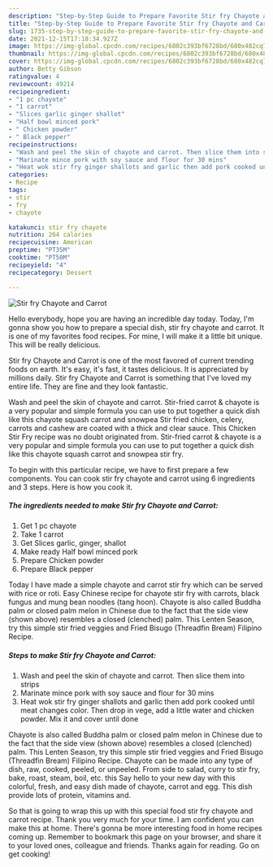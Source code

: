 ```yaml
---
description: "Step-by-Step Guide to Prepare Favorite Stir fry Chayote and Carrot"
title: "Step-by-Step Guide to Prepare Favorite Stir fry Chayote and Carrot"
slug: 1735-step-by-step-guide-to-prepare-favorite-stir-fry-chayote-and-carrot
date: 2021-12-15T17:18:34.927Z
image: https://img-global.cpcdn.com/recipes/6802c393bf6728bd/680x482cq70/stir-fry-chayote-and-carrot-recipe-main-photo.jpg
thumbnail: https://img-global.cpcdn.com/recipes/6802c393bf6728bd/680x482cq70/stir-fry-chayote-and-carrot-recipe-main-photo.jpg
cover: https://img-global.cpcdn.com/recipes/6802c393bf6728bd/680x482cq70/stir-fry-chayote-and-carrot-recipe-main-photo.jpg
author: Betty Gibson
ratingvalue: 4
reviewcount: 49214
recipeingredient:
- "1 pc chayote"
- "1 carrot"
- "Slices garlic ginger shallot"
- "Half bowl minced pork"
- " Chicken powder"
- " Black pepper"
recipeinstructions:
- "Wash and peel the skin of chayote and carrot. Then slice them into strips"
- "Marinate mince pork with soy sauce and flour for 30 mins"
- "Heat wok stir fry ginger shallots and garlic then add pork cooked until meat changes color. Then drop in vege, add a little water and chicken powder. Mix it and cover until done"
categories:
- Recipe
tags:
- stir
- fry
- chayote

katakunci: stir fry chayote 
nutrition: 264 calories
recipecuisine: American
preptime: "PT35M"
cooktime: "PT50M"
recipeyield: "4"
recipecategory: Dessert

---
```



![Stir fry Chayote and Carrot](https://img-global.cpcdn.com/recipes/6802c393bf6728bd/680x482cq70/stir-fry-chayote-and-carrot-recipe-main-photo.jpg)

Hello everybody, hope you are having an incredible day today. Today, I'm gonna show you how to prepare a special dish, stir fry chayote and carrot. It is one of my favorites food recipes. For mine, I will make it a little bit unique. This will be really delicious.

Stir fry Chayote and Carrot is one of the most favored of current trending foods on earth. It's easy, it's fast, it tastes delicious. It is appreciated by millions daily. Stir fry Chayote and Carrot is something that I've loved my entire life. They are fine and they look fantastic.

Wash and peel the skin of chayote and carrot. Stir-fried carrot &amp; chayote is a very popular and simple formula you can use to put together a quick dish like this chayote squash carrot and snowpea Stir fried chicken, celery, carrots and cashew are coated with a thick and clear sauce. This Chicken Stir Fry recipe was no doubt originated from. Stir-fried carrot &amp; chayote is a very popular and simple formula you can use to put together a quick dish like this chayote squash carrot and snowpea stir fry.


To begin with this particular recipe, we have to first prepare a few components. You can cook stir fry chayote and carrot using 6 ingredients and 3 steps. Here is how you cook it.

<!--inarticleads1-->

##### The ingredients needed to make Stir fry Chayote and Carrot:

1. Get 1 pc chayote
1. Take 1 carrot
1. Get Slices garlic, ginger, shallot
1. Make ready Half bowl minced pork
1. Prepare  Chicken powder
1. Prepare  Black pepper


Today I have made a simple chayote and carrot stir fry which can be served with rice or roti. Easy Chinese recipe for chayote stir fry with carrots, black fungus and mung bean noodles (tang hoon). Chayote is also called Buddha palm or closed palm melon in Chinese due to the fact that the side view (shown above) resembles a closed (clenched) palm. This Lenten Season, try this simple stir fried veggies and Fried Bisugo (Threadfin Bream) Filipino Recipe. 

<!--inarticleads2-->

##### Steps to make Stir fry Chayote and Carrot:

1. Wash and peel the skin of chayote and carrot. Then slice them into strips
1. Marinate mince pork with soy sauce and flour for 30 mins
1. Heat wok stir fry ginger shallots and garlic then add pork cooked until meat changes color. Then drop in vege, add a little water and chicken powder. Mix it and cover until done


Chayote is also called Buddha palm or closed palm melon in Chinese due to the fact that the side view (shown above) resembles a closed (clenched) palm. This Lenten Season, try this simple stir fried veggies and Fried Bisugo (Threadfin Bream) Filipino Recipe. Chayote can be made into any type of dish, raw, cooked, peeled, or unpeeled. From side to salad, curry to stir fry, bake, roast, steam, boil, etc. this Say hello to your new day with this colorful, fresh, and easy dish made of chayote, carrot and egg. This dish provide lots of protein, vitamins and. 

So that is going to wrap this up with this special food stir fry chayote and carrot recipe. Thank you very much for your time. I am confident you can make this at home. There's gonna be more interesting food in home recipes coming up. Remember to bookmark this page on your browser, and share it to your loved ones, colleague and friends. Thanks again for reading. Go on get cooking!
